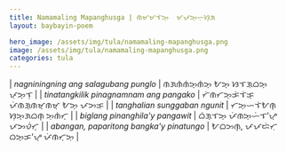 ```yaml
---
title: Namamaling Mapanghusga | ᜈᜋᜋᜎᜒᜅ᜔  ᜋᜉᜅ᜔ᜑᜓᜐ᜔ᜄ
layout: baybayin-poem

hero_image: /assets/img/tula/namamaling-mapanghusga.png
image: /assets/img/tula/namamaling-mapanghusga.png
categories: tula
---
```


| *nagniningning ang salagubang punglo* | ᜈᜄᜈᜒᜈᜒᜅ᜔ᜈᜒᜅ᜔  ᜀᜅ᜔  ᜐᜎᜄᜓᜊᜅ᜔  ᜉᜓᜅ᜔ᜎᜓ |
| *tinatangkilik pinagnamnam ang pangako* | ᜆᜒᜈᜆᜅ᜔ᜃᜒᜎᜒᜃ᜔  ᜉᜒᜈᜄ᜔ᜈᜋ᜔ᜈᜋ᜔  ᜀᜅ᜔  ᜉᜅᜃᜓ |
| *tanghalian sunggaban ngunit* | ᜆᜅ᜔ᜑᜎᜒᜀᜈ᜔  ᜐᜓᜅ᜔ᜄᜊᜈ᜔  ᜅᜓᜈᜒᜆ᜔ |
| *biglang pinanghila'y pangawit* | ᜊᜒᜄ᜔ᜎᜅ᜔  ᜉᜒᜈᜅ᜔ᜑᜒᜎ’ᜌ᜔  ᜉᜅᜏᜒᜆ᜔ |
| *abangan, paparitong bangka'y pinatungo* | ᜀᜊᜅᜈ᜔,  ᜉᜉᜇᜒᜆᜓ  ᜊᜅ᜔ᜃ’ᜌ᜔  ᜉᜒᜈᜆ᜔ᜅᜓ |




